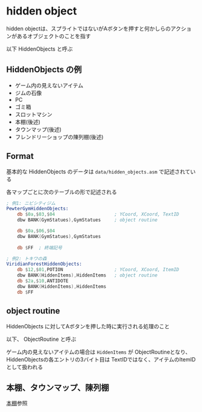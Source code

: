 # hidden object

hidden objectは、スプライトではないがAボタンを押すと何かしらのアクションがあるオブジェクトのことを指す

以下 HiddenObjects と呼ぶ

## HiddenObjects の例

- ゲーム内の見えないアイテム
- ジムの石像
- PC
- ゴミ箱
- スロットマシン
- 本棚(後述)
- タウンマップ(後述)
- フレンドリーショップの陳列棚(後述)

## Format

基本的な HiddenObjects のデータは `data/hidden_objects.asm` で記述されている

各マップごとに次のテーブルの形で記述される

```asm
; 例1: ニビシティジム
PewterGymHiddenObjects: 
	db $0a,$03,$04						; YCoord, XCoord, TextID
	dbw BANK(GymStatues),GymStatues		; object routine

	db $0a,$06,$04
	dbw BANK(GymStatues),GymStatues
	
	db $FF	; 終端記号

; 例2: トキワの森
ViridianForestHiddenObjects:
	db $12,$01,POTION					; YCoord, XCoord, ItemID
	dbw BANK(HiddenItems),HiddenItems	; object routine
	db $2a,$10,ANTIDOTE
	dbw BANK(HiddenItems),HiddenItems
	db $FF
```

## object routine

HiddenObjects に対してAボタンを押した時に実行される処理のこと

以下、 ObjectRoutine と呼ぶ

ゲーム内の見えないアイテムの場合は `HiddenItems` が ObjectRoutineとなり、HiddenObjectsの各エントリの3バイト目は TextIDではなく、アイテムのItemIDとして扱われる

## 本棚、タウンマップ、陳列棚

[本棚](bookshelf.md)参照
